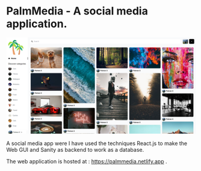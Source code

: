 # PalmMedia - A social media application.

![An image of the application feed](./Image/ProjectPin.png)

A social media app were I have used the techniques React.js to make the Web GUI and Sanity as backend to work as a database. 

The web application is hosted at : https://palmmedia.netlify.app .





